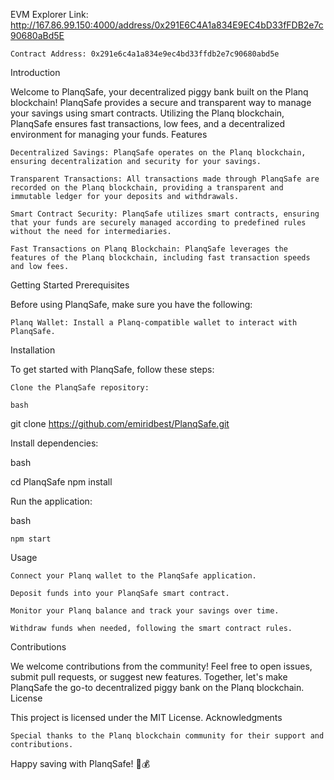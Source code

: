 EVM Explorer Link: http://167.86.99.150:4000/address/0x291E6C4A1a834E9EC4bD33fFDB2e7c90680aBd5E

    Contract Address: 0x291e6c4a1a834e9ec4bd33ffdb2e7c90680abd5e



Introduction

Welcome to PlanqSafe, your decentralized piggy bank built on the Planq blockchain! PlanqSafe provides a secure and transparent way to manage your savings using smart contracts. Utilizing the Planq blockchain, PlanqSafe ensures fast transactions, low fees, and a decentralized environment for managing your funds.
Features

    Decentralized Savings: PlanqSafe operates on the Planq blockchain, ensuring decentralization and security for your savings.

    Transparent Transactions: All transactions made through PlanqSafe are recorded on the Planq blockchain, providing a transparent and immutable ledger for your deposits and withdrawals.

    Smart Contract Security: PlanqSafe utilizes smart contracts, ensuring that your funds are securely managed according to predefined rules without the need for intermediaries.

    Fast Transactions on Planq Blockchain: PlanqSafe leverages the features of the Planq blockchain, including fast transaction speeds and low fees.

Getting Started
Prerequisites

Before using PlanqSafe, make sure you have the following:

    Planq Wallet: Install a Planq-compatible wallet to interact with PlanqSafe.

Installation

To get started with PlanqSafe, follow these steps:

    Clone the PlanqSafe repository:

    bash

git clone https://github.com/emiridbest/PlanqSafe.git

Install dependencies:

bash

cd PlanqSafe
npm install

Run the application:

bash

    npm start

Usage

    Connect your Planq wallet to the PlanqSafe application.

    Deposit funds into your PlanqSafe smart contract.

    Monitor your Planq balance and track your savings over time.

    Withdraw funds when needed, following the smart contract rules.

Contributions

We welcome contributions from the community! Feel free to open issues, submit pull requests, or suggest new features. Together, let's make PlanqSafe the go-to decentralized piggy bank on the Planq blockchain.
License

This project is licensed under the MIT License.
Acknowledgments

    Special thanks to the Planq blockchain community for their support and contributions.

Happy saving with PlanqSafe! 🐷💰